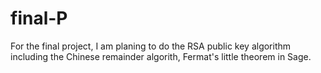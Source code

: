 final-P
=======
For the final project, I am planing to do the RSA public key algorithm including the Chinese remainder algorith, Fermat's little theorem in Sage. 
